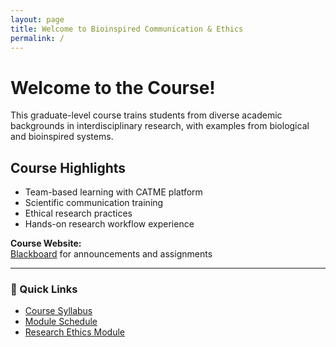 ```yaml
---
layout: page
title: Welcome to Bioinspired Communication & Ethics
permalink: /
---
```


# Welcome to the Course!

This graduate-level course trains students from diverse academic backgrounds in interdisciplinary research, with examples from biological and bioinspired systems.

## Course Highlights

- Team-based learning with CATME platform  
- Scientific communication training  
- Ethical research practices  
- Hands-on research workflow experience  

**Course Website:**  
[Blackboard](https://blackboard.syr.edu) for announcements and assignments

---

### 🔗 Quick Links

- [Course Syllabus](/syllabus)
- [Module Schedule](/schedule)
- [Research Ethics Module](/Bioinspired-Communication-Ethics/modules/ethics)
